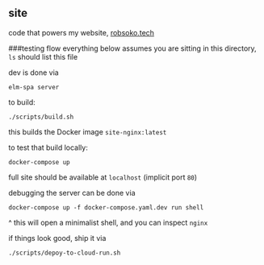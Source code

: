 ## site
code that powers my website, [robsoko.tech](http://robsoko.tech)




###testing flow
everything below assumes you are sitting in this directory, `ls` should list this file

dev is done via
```shell script
elm-spa server
```

to build:
```shell script
./scripts/build.sh
```

this builds the Docker image `site-nginx:latest`

to test that build locally:
```shell script
docker-compose up
```

full site should be available at `localhost` (implicit port `80`)

debugging the server can be done via
```shell script
docker-compose up -f docker-compose.yaml.dev run shell
```
^ this will open a minimalist shell, and you can inspect `nginx`

if things look good, ship it via
```shell script
./scripts/depoy-to-cloud-run.sh
```
